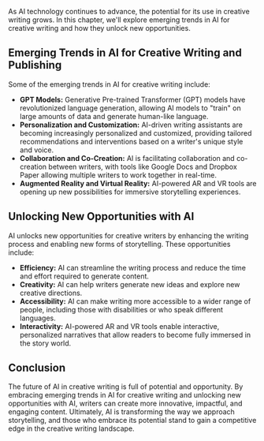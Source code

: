 
As AI technology continues to advance, the potential for its use in creative writing grows. In this chapter, we'll explore emerging trends in AI for creative writing and how they unlock new opportunities.

Emerging Trends in AI for Creative Writing and Publishing
---------------------------------------------------------

Some of the emerging trends in AI for creative writing include:

* **GPT Models:** Generative Pre-trained Transformer (GPT) models have revolutionized language generation, allowing AI models to "train" on large amounts of data and generate human-like language.
* **Personalization and Customization:** AI-driven writing assistants are becoming increasingly personalized and customized, providing tailored recommendations and interventions based on a writer's unique style and voice.
* **Collaboration and Co-Creation:** AI is facilitating collaboration and co-creation between writers, with tools like Google Docs and Dropbox Paper allowing multiple writers to work together in real-time.
* **Augmented Reality and Virtual Reality:** AI-powered AR and VR tools are opening up new possibilities for immersive storytelling experiences.

Unlocking New Opportunities with AI
-----------------------------------

AI unlocks new opportunities for creative writers by enhancing the writing process and enabling new forms of storytelling. These opportunities include:

* **Efficiency:** AI can streamline the writing process and reduce the time and effort required to generate content.
* **Creativity:** AI can help writers generate new ideas and explore new creative directions.
* **Accessibility:** AI can make writing more accessible to a wider range of people, including those with disabilities or who speak different languages.
* **Interactivity:** AI-powered AR and VR tools enable interactive, personalized narratives that allow readers to become fully immersed in the story world.

Conclusion
----------

The future of AI in creative writing is full of potential and opportunity. By embracing emerging trends in AI for creative writing and unlocking new opportunities with AI, writers can create more innovative, impactful, and engaging content. Ultimately, AI is transforming the way we approach storytelling, and those who embrace its potential stand to gain a competitive edge in the creative writing landscape.

